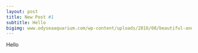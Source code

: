 ```yaml
---
layout: post
title: New Post #1
subtitle: Hello
bigimg: www.odyseaaquarium.com/wp-content/uploads/2016/08/beautiful-and-playful-river-otter_372886198cropped.jpg
---
```


Hello
